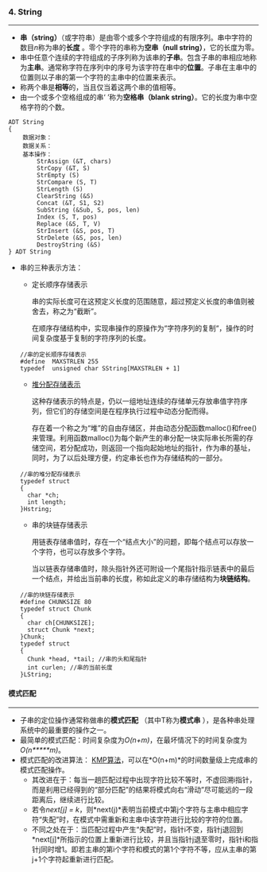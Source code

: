 ### 4. String

***

* **串（string）**（或字符串）是由零个或多个字符组成的有限序列。串中字符的数目*n*称为串的**长度** 。零个字符的串称为**空串（null string）**，它的长度为零。
* 串中任意个连续的字符组成的子序列称为该串的**子串**。包含子串的串相应地称为**主串**。通常称字符在序列中的序号为该字符在串中的**位置**。子串在主串中的位置则以子串的第一个字符的主串中的位置来表示。
* 称两个串是**相等**的，当且仅当着这两个串的值相等。
* 由一个或多个空格组成的串‘ ’称为**空格串（blank string）**。它的长度为串中空格字符的个数。

```
ADT String
{
	数据对象：
	数据关系：
	基本操作：
		StrAssign (&T, chars)
		StrCopy (&T, S)
		StrEmpty (S)
		StrCompare (S, T)
		StrLength (S)
		ClearString (&S)
		Concat (&T, S1, S2)
		SubString (&Sub, S, pos, len)
		Index (S, T, pos)
		Replace (&S, T, V)
		StrInsert (&S, pos, T)
		StrDelete (&S, pos, len)
		DestroyString (&S)
} ADT String
```

* 串的三种表示方法：

  * 定长顺序存储表示

    串的实际长度可在这预定义长度的范围随意，超过预定义长度的串值则被舍去，称之为“截断”。
    
    在顺序存储结构中，实现串操作的原操作为“字符序列的复制“，操作的时间复杂度基于复制的字符序列的长度。

  ```
  //串的定长顺序存储表示
  #define  MAXSTRLEN 255 
  typedef  unsigned char SString[MAXSTRLEN + 1]
  ```

  * [堆分配存储表示](https://github.com/fantasia85/data-structure/tree/master/fouth_string/string)

    这种存储表示的特点是，仍以一组地址连续的存储单元存放串值字符序列，但它们的存储空间是在程序执行过程中动态分配而得。

    存在着一个称之为“堆”的自由存储区，并由动态分配函数malloc()和free()来管理。利用函数malloc()为每个新产生的串分配一块实际串长所需的存储空间，若分配成功，则返回一个指向起始地址的指针，作为串的基址，同时，为了以后处理方便，约定串长也作为存储结构的一部分。

  ```
  //串的堆分配存储表示
  typedef struct
  {
  	char *ch;
  	int length;
  }Hstring;
  ```

  * 串的块链存储表示

    用链表存储串值时，存在一个“结点大小”的问题，即每个结点可以存放一个字符，也可以存放多个字符。

    当以链表存储串值时，除头指针外还可附设一个尾指针指示链表中的最后一个结点，并给出当前串的长度，称如此定义的串存储结构为**块链结构**。

  ```
  //串的块链存储表示
  #define CHUNKSIZE 80
  typedef struct Chunk
  {
  	char ch[CHUNKSIZE];
  	struct Chunk *next;
  }Chunk;
  typedef struct
  {
  	Chunk *head, *tail; //串的头和尾指针
  	int curlen; //串的当前长度
  }LString;
  ```


#### **模式匹配**

***

* 子串的定位操作通常称做串的**模式匹配** （其中T称为**模式串** ），是各种串处理系统中的最重要的操作之一。
* 最简单的模式匹配：时间复杂度为*O(n+m)*，在最坏情况下的时间复杂度为*O(n*****m)*。
* 模式匹配的改进算法： [KMP算法](https://github.com/fantasia85/data-structure/blob/master/fouth_string/string/Index_match.cpp)，可以在*O(n+m)*的时间数量级上完成串的模式匹配操作。
  * 其改进在于：每当一趟匹配过程中出现字符比较不等时，不虚回溯i指针，而是利用已经得到的“部分匹配”的结果将模式向右“滑动”尽可能远的一段距离后，继续进行比较。
  * 若令*next[j] = k*，则*next(j)*表明当前模式中第j个字符与主串中相应字符“失配”时，在模式中需重新和主串中该字符进行比较的字符的位置。
  * 不同之处在于：当匹配过程中产生“失配”时，指针i不变，指针j退回到*next[j]*所指示的位置上重新进行比较，并且当指针j退至零时，指针i和指针j同时增1。即若主串的第i个字符和模式的第1个字符不等，应从主串的第j+1个字符起重新进行匹配。